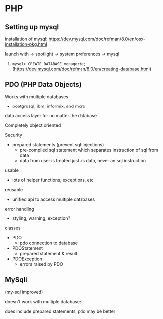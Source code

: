 # PHP

## Setting up mysql

installation of mysql: https://dev.mysql.com/doc/refman/8.0/en/osx-installation-pkg.html

launch with
-> spotlight -> system preferences -> mysql

1. `mysql> CREATE DATABASE menagerie;` (https://dev.mysql.com/doc/refman/8.0/en/creating-database.html)

## PDO (PHP Data Objects)

Works with multiple databases

-   postgresql, ibm, informix, and more

data access layer for no matter the database

Completely object oriented

Security

-   prepared statements (prevent sql-injections)
    -   pre-compiled sql statement which separates instruction of sql from data
    -   data from user is treated just as data, never an sql instruction

usable

-   lots of helper functions, exceptions, etc

reusable

-   unified api to access multiple databases

error handling

-   styling, warning, exception?

classes

-   PDO
    -   pdo connection to database
-   PDOStatement
    -   prepared statement & result
-   PDOException
    -   errors raised by PDO

## MySqli

(my-sql improved)

doesn't work with multiple databases

does include prepared statements, pdo may be better
